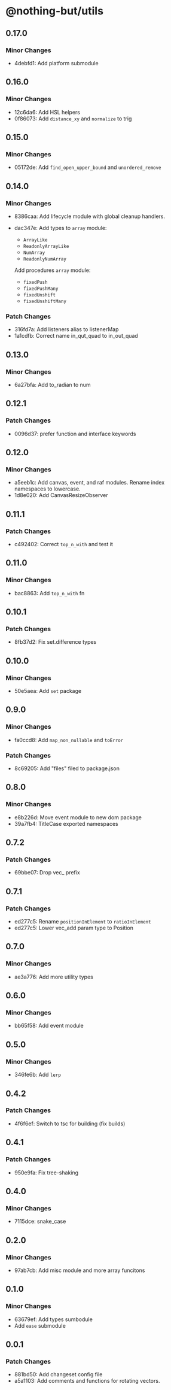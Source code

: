 # @nothing-but/utils

## 0.17.0

### Minor Changes

- 4debfd1: Add platform submodule

## 0.16.0

### Minor Changes

- 12c6da6: Add HSL helpers
- 0f86073: Add `distance_xy` and `normalize` to trig

## 0.15.0

### Minor Changes

- 05172de: Add `find_open_upper_bound` and `unordered_remove`

## 0.14.0

### Minor Changes

- 8386caa: Add lifecycle module with global cleanup handlers.
- dac347e: Add types to `array` module:

  - `ArrayLike`
  - `ReadonlyArrayLike`
  - `NumArray`
  - `ReadonlyNumArray`

  Add procedures `array` module:

  - `fixedPush`
  - `fixedPushMany`
  - `fixedUnshift`
  - `fixedUnshiftMany`

### Patch Changes

- 316fd7a: Add listeners alias to listenerMap
- 1a1cdfb: Correct name in_qut_quad to in_out_quad

## 0.13.0

### Minor Changes

- 6a27bfa: Add to_radian to num

## 0.12.1

### Patch Changes

- 0096d37: prefer function and interface keywords

## 0.12.0

### Minor Changes

- a5eeb1c: Add canvas, event, and raf modules. Rename index namespaces to lowercase.
- 1d8e020: Add CanvasResizeObserver

## 0.11.1

### Patch Changes

- c492402: Correct `top_n_with` and test it

## 0.11.0

### Minor Changes

- bac8863: Add `top_n_with` fn

## 0.10.1

### Patch Changes

- 8fb37d2: Fix set.difference types

## 0.10.0

### Minor Changes

- 50e5aea: Add `set` package

## 0.9.0

### Minor Changes

- fa0ccd8: Add `map_non_nullable` and `toError`

### Patch Changes

- 8c69205: Add "files" filed to package.json

## 0.8.0

### Minor Changes

- e8b226d: Move event module to new dom package
- 39a7fb4: TitleCase exported namespaces

## 0.7.2

### Patch Changes

- 69bbe07: Drop vec\_ prefix

## 0.7.1

### Patch Changes

- ed277c5: Rename `positionInElement` to `ratioInElement`
- ed277c5: Lower vec_add param type to Position

## 0.7.0

### Minor Changes

- ae3a776: Add more utility types

## 0.6.0

### Minor Changes

- bb65f58: Add event module

## 0.5.0

### Minor Changes

- 346fe6b: Add `lerp`

## 0.4.2

### Patch Changes

- 4f6f6ef: Switch to tsc for building (fix builds)

## 0.4.1

### Patch Changes

- 950e9fa: Fix tree-shaking

## 0.4.0

### Minor Changes

- 7115dce: snake_case

## 0.2.0

### Minor Changes

- 97ab7cb: Add misc module and more array funcitons

## 0.1.0

### Minor Changes

- 63679ef: Add types sumbodule
- Add `ease` submodule

## 0.0.1

### Patch Changes

- 881bd50: Add changeset config file
- a5a1103: Add comments and functions for rotating vectors.
